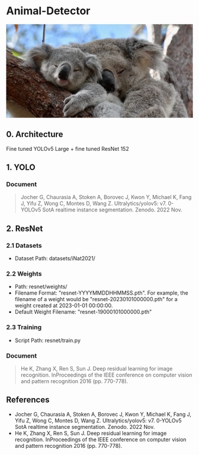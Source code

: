 # Animal-Detector

![alt text](https://github.com/ANZCalvinAI/Animal-Detector/blob/main/Koalas.jpg?raw=true)

## 0. Architecture
Fine tuned YOLOv5 Large + fine tuned ResNet 152

## 1. YOLO
### Document
> Jocher G, Chaurasia A, Stoken A, Borovec J, Kwon Y, Michael K, Fang J, Yifu Z, Wong C, Montes D, Wang Z. Ultralytics/yolov5: v7. 0-YOLOv5 SotA realtime instance segmentation. Zenodo. 2022 Nov.

## 2. ResNet
### 2.1 Datasets
- Dataset Path: datasets/iNat2021/

### 2.2 Weights
- Path: resnet/weights/  
- Filename Format: "resnet-YYYYMMDDHHMMSS.pth". For example, the filename of a weight would be "resnet-20230101000000.pth" for a weight created at 2023-01-01 00:00:00.
- Default Weight Filename: "resnet-19000101000000.pth"

### 2.3 Training
- Script Path: resnet/train.py

### Document
> He K, Zhang X, Ren S, Sun J. Deep residual learning for image recognition. InProceedings of the IEEE conference on computer vision and pattern recognition 2016 (pp. 770-778).

## References
- Jocher G, Chaurasia A, Stoken A, Borovec J, Kwon Y, Michael K, Fang J, Yifu Z, Wong C, Montes D, Wang Z. Ultralytics/yolov5: v7. 0-YOLOv5 SotA realtime instance segmentation. Zenodo. 2022 Nov.
- He K, Zhang X, Ren S, Sun J. Deep residual learning for image recognition. InProceedings of the IEEE conference on computer vision and pattern recognition 2016 (pp. 770-778).
